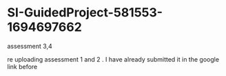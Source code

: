 # SI-GuidedProject-581553-1694697662
assessment 3,4

re uploading assessment 1 and 2 . I have already submitted it in the google link before
